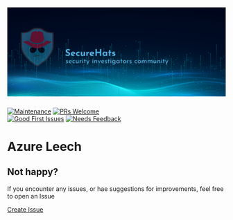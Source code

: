 ![logo](./media/sh-banner.png)
=========
[![Maintenance](https://img.shields.io/maintenance/yes/2024.svg?style=flat-square)]()
[![PRs Welcome](https://img.shields.io/badge/PRs-welcome-brightgreen.svg?style=flat-square)](http://makeapullrequest.com)</br>
[![Good First Issues](https://img.shields.io/github/issues/securehats/azureleech/good%20first%20issue?color=important&label=good%20first%20issue&style=flat)](https://github.com/securehats/azureleech/issues?q=is%3Aissue+is%3Aopen+label%3A%22good+first+issue%22)
[![Needs Feedback](https://img.shields.io/github/issues/securehats/azureleech/needs%20feedback?color=blue&label=needs%20feedback%20&style=flat)](https://github.com/securehats/azureleech/issues?q=is%3Aopen+is%3Aissue+label%3A%22needs+feedback%22)

# Azure Leech

<!-- This SecureHats repository is used to organize project information and artifacts. 

> Note field

- [ ] unchecked
- [x] checked

```Pwsh
Code example
```

## Heading 2

### Heading 3

#### Heading 4

_italic_

**bold**

inline `code-example` 

 -->

## Not happy?

If you encounter any issues, or hae suggestions for improvements, feel free to open an Issue

[Create Issue](../../issues/new/choose)

